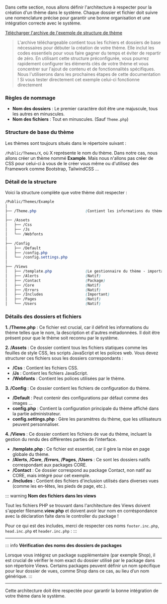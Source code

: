 Dans cette section, nous allons définir l'architecture à respecter pour la création d'un thème dans le système. Chaque dossier et fichier doit suivre une nomenclature précise pour garantir une bonne organisation et une intégration correcte avec le système.

[Télécharger l'archive de l'exemple de structure de thème](Assets/Zip/Example-Theme.zip)

> L'archive téléchargeable contient tous les fichiers et dossiers de base nécessaires pour débuter la création de votre thème. Elle inclut les codes essentiels pour vous faire gagner du temps et éviter de repartir de zéro. En utilisant cette structure préconfigurée, vous pourrez rapidement configurer les éléments clés de votre thème et vous concentrer sur l'ajout de contenu et de fonctionnalités spécifiques.
Nous l'utiliserons dans les prochaines étapes de cette documentation !
> Si vous tester directement cet exemple celui-ci fonctionne directement

### Règles de nommage
- **Nom des dossiers** : Le premier caractère doit être une majuscule, tous les autres en minuscules.
- **Nom des fichiers** : Tout en minuscules. (Sauf `Theme.php`)

### Structure de base du thème
Les thèmes sont toujours situés dans le répertoire suivant :

`/Public/Themes/X`, où X représente le nom du thème. Dans notre cas, nous allons créer un thème nommé **Example**.
Mais nous n'allons pas créer de CSS pour celui-ci à vous de le créer vous même ou d'utilisez des Framework comme Bootstrap, TailwindCSS ...
### Détail de la structure
Voici la structure complète que votre thème doit respecter :

```scss
/Public/Themes/Example
│
├── /Theme.php                      (Contient les informations du thème - important)
│
├── /Assets
│   ├── /Css
│   ├── /Js
│   └── /Webfonts
│
├── /Config
│   ├── /Default
│   ├── /config.php
│   └── /config.settings.php
│
├── /Views
│   ├── /template.php               (Le gestionnaire du thème - important)
│   ├── /Alerts                     (Natif)
│   ├── /Contact                    (Package)
│   ├── /Core                       (Natif)
│   ├── /Errors                     (Natif)
│   ├── /Includes                   (Important)
│   ├── /Pages                      (Natif)
│   └── /Users                      (Natif)
```

### Détails des dossiers et fichiers
**1. /Theme.php** : Ce fichier est crucial, car il définit les informations du thème telles que le nom, la description et d'autres métadonnées. Il doit être présent pour que le thème soit reconnu par le système.

**2. /Assets** : Ce dossier contient tous les fichiers statiques comme les feuilles de style CSS, les scripts JavaScript et les polices web. Vous devez structurer ces fichiers sous les dossiers correspondants :
- **/Css** : Contient les fichiers CSS.
- **/Js** : Contient les fichiers JavaScript.
- **/Webfonts** : Contient les polices utilisées par le thème.

**3. /Config** : Ce dossier contient les fichiers de configuration du thème.
- **/Default** : Peut contenir des configurations par défaut comme des images ...
- **config.php** : Contient la configuration principale du thème affiché dans la partie administrateur.
- **config.settings.php** : Gère les paramètres du thème, que les utilisateurs peuvent personnaliser.

**4. /Views** : Ce dossier contient les fichiers de vue du thème, incluant la gestion du rendu des différentes parties de l'interface.
- **/template.php** : Ce fichier est essentiel, car il gère la mise en page globale du thème.
- **/Alerts**, **/Core**, **/Errors**, **/Pages**, **/Users** : Ce sont les dossiers natifs correspondant aux packages CORE.
- **/Contact** : Ce dossier correspond au package Contact, non natif au CORE, mais intégré pour cet exemple.
- **/Includes** : Contient des fichiers d'inclusion utilisés dans diverses vues (comme les en-têtes, les pieds de page, etc.).
  
::: warning
**Nom des fichiers dans les views**

Tout les fichiers PHP se trouvant dans l'architecture des Views doivent s'appeler filename.**view.php** et doivent avoir leur nom en corréspondance avec la déclaration faite dans le controller du package !

Pour ce qui est des includes, merci de respecter ces noms `footer.inc.php`, `head.inc.php` et `header.inc.php` : 
:::

---
::: info
**Vérification des noms des dossiers de packages**

Lorsque vous intégrez un package supplémentaire (par exemple Shop), il est crucial de vérifier le nom exact du dossier utilisé par le package dans son répertoire Views. Certains packages peuvent définir un nom spécifique pour leur dossier de vues, comme Shop dans ce cas, au lieu d’un nom générique.
:::

---
Cette architecture doit être respectée pour garantir la bonne intégration de votre thème dans le système.